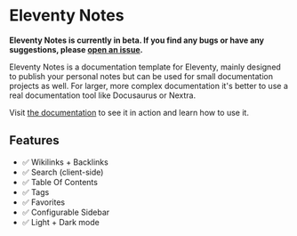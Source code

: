 # Eleventy Notes

**Eleventy Notes is currently in beta. If you find any bugs or have any suggestions, please [open an issue](https://github.com/rothsandro/eleventy-notes/issues).**

Eleventy Notes is a documentation template for Eleventy, mainly designed to publish your personal notes but can be used for small documentation projects as well. For larger, more complex documentation it's better to use a real documentation tool like Docusaurus or Nextra.

Visit [the documentation](https://eleventy-notes.sandroroth.com) to see it in action and learn how to use it.

## Features

- ✅ Wikilinks + Backlinks
- ✅ Search (client-side)
- ✅ Table Of Contents
- ✅ Tags
- ✅ Favorites
- ✅ Configurable Sidebar
- ✅ Light + Dark mode
